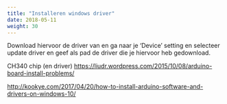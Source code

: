 ```yaml
---
title: "Installeren windows driver"
date: 2018-05-11
weight: 30
--- 
```


Download hiervoor de driver van en ga naar je ‘Device’ setting en selecteer update driver en geef als pad de driver die je hiervoor heb gedownload.

CH340 chip (en driver) https://liudr.wordpress.com/2015/10/08/arduino-board-install-problems/

http://kookye.com/2017/04/20/how-to-install-arduino-software-and-drivers-on-windows-10/

